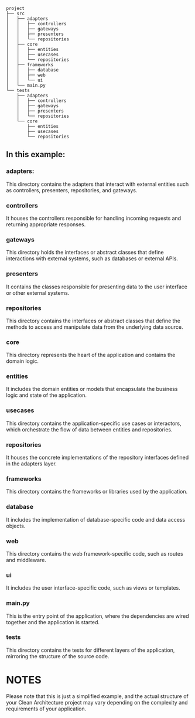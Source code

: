 ```
project
├── src
│   ├── adapters
│   │   ├── controllers
│   │   ├── gateways
│   │   ├── presenters
│   │   └── repositories
│   ├── core
│   │   ├── entities
│   │   ├── usecases
│   │   └── repositories
│   ├── frameworks
│   │   ├── database
│   │   ├── web
│   │   └── ui
│   └── main.py
└── tests
    ├── adapters
    │   ├── controllers
    │   ├── gateways
    │   ├── presenters
    │   └── repositories
    └── core
        ├── entities
        ├── usecases
        └── repositories
```
## In this example:

### adapters: 
This directory contains the adapters that interact with external entities such as controllers, presenters, repositories, and gateways.

### controllers
It houses the controllers responsible for handling incoming requests and returning appropriate responses.

### gateways
This directory holds the interfaces or abstract classes that define interactions with external systems, such as databases or external APIs.

### presenters
It contains the classes responsible for presenting data to the user interface or other external systems.

### repositories
This directory contains the interfaces or abstract classes that define the methods to access and manipulate data from the underlying data source.

### core
This directory represents the heart of the application and contains the domain logic.

### entities
It includes the domain entities or models that encapsulate the business logic and state of the application.

### usecases
This directory contains the application-specific use cases or interactors, which orchestrate the flow of data between entities and repositories.

### repositories
It houses the concrete implementations of the repository interfaces defined in the adapters layer.

### frameworks
This directory contains the frameworks or libraries used by the application.

### database
It includes the implementation of database-specific code and data access objects.

### web
This directory contains the web framework-specific code, such as routes and middleware.

### ui
It includes the user interface-specific code, such as views or templates.

### main.py
This is the entry point of the application, where the dependencies are wired together and the application is started.

### tests
This directory contains the tests for different layers of the application, mirroring the structure of the source code.

# NOTES
Please note that this is just a simplified example, and the actual structure of your Clean Architecture project may vary depending on the complexity and requirements of your application.
